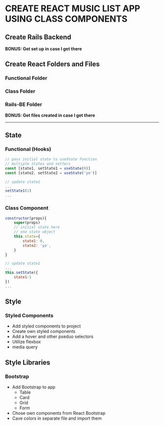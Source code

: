 # CREATE REACT MUSIC LIST APP USING CLASS COMPONENTS

## Create Rails Backend
**BONUS: Get set up in case I get there**

## Create React Folders and Files

### Functional Folder
### Class Folder

### Rails-BE Folder
**BONUS: Get files created in case I get there**

---

## State
### Functional (Hooks)
```javascript
// pass initial state to useState function
// multiple states and setters
const [state1, setState1 = useState(0)]
const [state2, setState2 = useState('yo')]

// update state1
...
setState1(1)
...
```

### Class Component
```javascript
constructor(props){
    super(props)
    // initial state here
    // one state object
    this.state={
        state1: 0,
        state2: 'yo',
    }
}

// update state1
...
this.setState({
    state1:1
})
...
```

## Style

### Styled Components
- Add styled components to project
- Create own styled components
- Add a hover and other pseduo selectors
- Utilize flexbox
- media query

## Style Libraries

### Bootstrap
- Add Bootstrap to app
    - Table
    - Card
    - Grid
    - Form
- Chose own components from React Bootstrap
- Cave colors in separate file and import them
